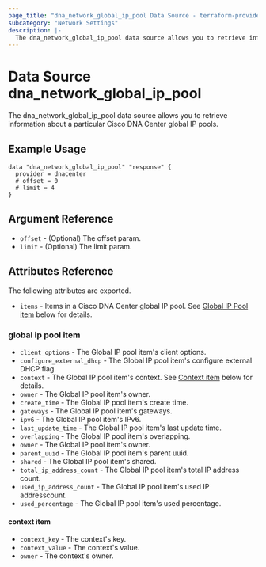 ```yaml
---
page_title: "dna_network_global_ip_pool Data Source - terraform-provider-dnacenter"
subcategory: "Network Settings"
description: |-
  The dna_network_global_ip_pool data source allows you to retrieve information about a particular Cisco DNA Center global IP pools.
---
```


# Data Source dna_network_global_ip_pool

The dna_network_global_ip_pool data source allows you to retrieve information about a particular Cisco DNA Center global IP pools.

## Example Usage

```hcl
data "dna_network_global_ip_pool" "response" {
  provider = dnacenter
  # offset = 0
  # limit = 4
}
```

## Argument Reference

- `offset` - (Optional) The offset param.
- `limit` - (Optional) The limit param.

## Attributes Reference

The following attributes are exported.

- `items` - Items in a Cisco DNA Center global IP pool. See [Global IP Pool item](#global-ip-pool-item-1) below for details.

### global ip pool item

- `client_options` - The Global IP pool item's client options.
- `configure_external_dhcp` - The Global IP pool item's configure external DHCP flag.
- `context` - The Global IP pool item's context. See [Context item](#context-item) below for details.
- `owner` - The Global IP pool item's owner.
- `create_time` - The Global IP pool item's create time.
- `gateways` - The Global IP pool item's gateways.
- `ipv6` - The Global IP pool item's IPv6.
- `last_update_time` - The Global IP pool item's last update time.
- `overlapping` - The Global IP pool item's overlapping.
- `owner` - The Global IP pool item's owner.
- `parent_uuid` - The Global IP pool item's parent uuid.
- `shared` - The Global IP pool item's shared.
- `total_ip_address_count` - The Global IP pool item's total IP address count.
- `used_ip_address_count` - The Global IP pool item's used IP addresscount.
- `used_percentage` - The Global IP pool item's used percentage.

#### context item

- `context_key` - The context's key.
- `context_value` - The context's value.
- `owner` - The context's owner.
